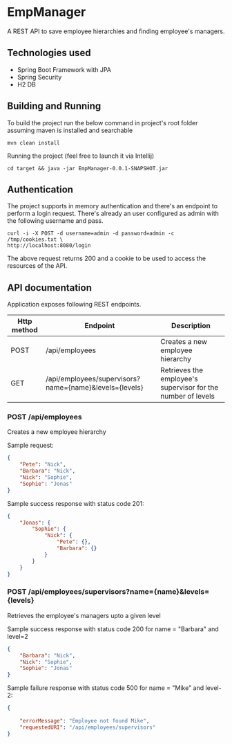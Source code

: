 # EmpManager
A REST API to save employee hierarchies and finding employee's managers.

## Technologies used
* Spring Boot Framework with JPA
* Spring Security
* H2 DB

## Building and Running

To build the project run the below command in project's root folder assuming maven is installed and searchable
```
mvn clean install
```
Running the project (feel free to launch it via Intellij)
```
cd target && java -jar EmpManager-0.0.1-SNAPSHOT.jar
```

## Authentication

The project supports in memory authentication and there's an endpoint to perform a login request. There's already an user configured as admin with the following username and pass.

```
curl -i -X POST -d username=admin -d password=admin -c /tmp/cookies.txt \
http://localhost:8080/login

```

The above request returns 200 and a cookie to be used to access the resources of the API.

## API documentation
Application exposes following REST endpoints.

| Http method | Endpoint                                               | Description                                                  |
|-------------|--------------------------------------------------------|--------------------------------------------------------------|
| POST        | /api/employees                                         | Creates a new employee hierarchy                             |
| GET         | /api/employees/supervisors?name={name}&levels={levels} | Retrieves the employee's supervisor for the number of levels |


### POST /api/employees

Creates a new employee hierarchy

Sample request:
```json
{
    "Pete": "Nick",
    "Barbara": "Nick",
    "Nick": "Sophie",
    "Sophie": "Jonas"
}
```

Sample success response with status code 201:
```json
{
	"Jonas": {
		"Sophie": {
			"Nick": {
				"Pete": {},
				"Barbara": {}
			}
		}
	}
}
```


### POST /api/employees/supervisors?name={name}&levels={levels}

Retrieves the employee's managers upto a given level

Sample success response with status code 200 for name = "Barbara" and level=2
```json
{
    "Barbara": "Nick",
    "Nick": "Sophie",
    "Sophie": "Jonas"
}
```

Sample failure response with status code 500 for name = "Mike" and level-2:
```json
{
    
    "errorMessage": "Employee not found Mike",
    "requestedURI": "/api/employees/supervisors"
}
```
